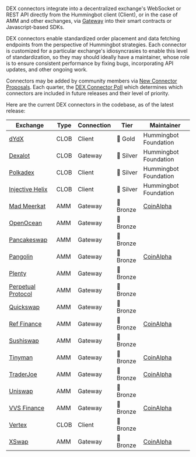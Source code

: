 DEX connectors integrate into a decentralized exchange's WebSocket or REST API directly from the Hummingbot client (Client), or in the case of AMM and other exchanges, via [Gateway](/gateway) into their smart contracts or Javascript-based SDKs. 

DEX connectors enable standardized order placement and data fetching endpoints from the perspective of Hummingbot strategies. Each connector is customized for a particular exchange's idiosyncrasies to enable this level of standardization, so they may should ideally have a maintainer, whose role is to ensure consistent performance by fixing bugs, incorporating API updates, and other ongoing work.

Connectors may be added by community members via [New Connector Proposals](/governance/proposals). Each quarter, the [DEX Connector Poll](/governance/polls) which determines which connectors are included in future releases and their level of priority.

Here are the current DEX connectors in the codebase, as of the latest release:

| Exchange | Type | Connection | Tier | Maintainer |
|----------|------|------------|------|------------|
| [dYdX](../exchanges/dydx.md) | CLOB | Client | 🥇 Gold | Hummingbot Foundation |
| [Dexalot](../exchanges/dexalot.md) | CLOB | Gateway | 🥈 Silver | Hummingbot Foundation |
| [Polkadex](../exchanges/polkadex.md) | CLOB | Client | 🥈 Silver | Hummingbot Foundation |
| [Injective Helix](../exchanges/injective.md) | CLOB | Client | 🥈 Silver | Hummingbot Foundation |
| [Mad Meerkat](../exchanges/mad-meerkat.md) | AMM | Gateway | 🥉 Bronze | [CoinAlpha](https://coinalpha.com) | 
| [OpenOcean](../exchanges/openocean.md) | AMM | Gateway | 🥉 Bronze
| [Pancakeswap](../exchanges/pancakeswap.md) | AMM | Gateway | 🥉 Bronze |  |
| [Pangolin](../exchanges/pangolin.md) | AMM | Gateway | 🥉 Bronze | [CoinAlpha](https://coinalpha.com) | 
| [Plenty](../exchanges/plenty.md) | AMM | Gateway | 🥉 Bronze
| [Perpetual Protocol](../exchanges/perp.md) | AMM | Gateway | 🥉 Bronze
| [Quickswap](../exchanges/quickswap.md) | AMM | Gateway | 🥉 Bronze
| [Ref Finance](../exchanges/ref.md) | AMM | Gateway | 🥉 Bronze | [CoinAlpha](https://coinalpha.com) |
| [Sushiswap](../exchanges/sushiswap.md) | AMM | Gateway | 🥉 Bronze
| [Tinyman](../exchanges/tinyman.md) | AMM | Gateway | 🥉 Bronze | [CoinAlpha](https://coinalpha.com) |
| [TraderJoe](../exchanges/traderjoe.md) | AMM | Gateway | 🥉 Bronze | [CoinAlpha](https://coinalpha.com) |
| [Uniswap](../exchanges/uniswap.md) | AMM | Gateway | 🥉 Bronze |  |
| [VVS Finance](../exchanges/vvs.md) | AMM | Gateway | 🥉 Bronze | [CoinAlpha](https://coinalpha.com) |
| [Vertex](../exchanges/vertex.md) | CLOB | Client | 🥉 Bronze
| [XSwap](../exchanges/xswap.md) | AMM | Gateway | 🥉 Bronze | [CoinAlpha](https://coinalpha.com) |





